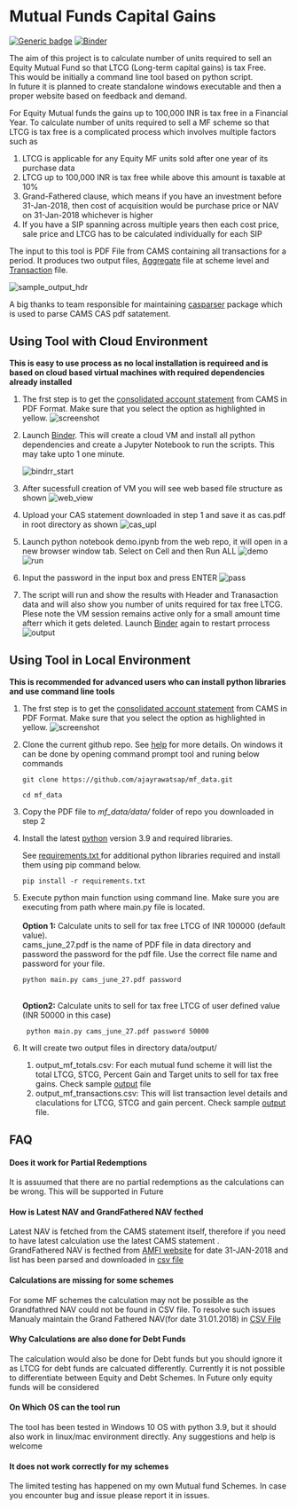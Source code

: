 # Mutual Funds Capital Gains

[![Generic badge](https://img.shields.io/badge/python-3.9-<COLOR>.svg)](https://shields.io/)
[![Binder](https://mybinder.org/badge_logo.svg)](https://mybinder.org/v2/gh/ajayrawatsap/mf_data/HEAD)



The aim of this project is to calculate number of units required to sell an Equity Mutual Fund so that LTCG (Long-term capital gains) is tax Free. 
<br>This would be initially a command line tool based on python script. 
<br>In future it is planned to create standalone windows executable and then a proper website based on feedback and demand.

For Equity Mutual funds the gains up to 100,000 INR is tax free in a Financial Year. To calculate number of units required to sell a MF scheme so that LTCG is tax free is a complicated process which involves multiple factors such as
1. LTCG is applicable for any Equity MF units sold after one year of its purchase data
2. LTCG up to 100,000 INR is tax free while above this amount is taxable at 10% 
3. Grand-Fathered clause, which means if you have an investment before 31-Jan-2018, then cost of acquisition would be  purchase price or NAV on 31-Jan-2018 whichever is higher
4. If you have a SIP spanning across multiple years then each cost price, sale price and LTCG has to be calculated individually for each SIP

The input to this tool is PDF File from CAMS containing all transactions for a period.
It produces two output files, [Aggregate](data/output/sample_output/sample_output_mf_totals.csv) file at scheme level and [Transaction](data/output/sample_output/sample_output_mf_transactions.csv) file.

![sample_output_hdr](https://github.com/ajayrawatsap/mf_data/blob/master/data/assets/sample_ouput.PNG)


A big thanks to team responsible for maintaining [casparser](https://github.com/codereverser/casparser) package which is used to parse CAMS CAS pdf satatement.

## Using Tool with Cloud Environment
**This is easy to use process as no local installation is requireed and is based on cloud based virtual machines with required dependencies already installed**
1. The frst step is to get the [consolidated account statement](https://www.camsonline.com/Investors/Statements/Consolidated-Account-Statement) from CAMS in PDF Format. Make sure that you select the option as highlighted in yellow. ![screenshot](https://github.com/ajayrawatsap/mf_data/blob/master/data/assets/cams.PNG)
2. Launch  [Binder](https://mybinder.org/v2/gh/ajayrawatsap/mf_data/HEAD). This will create a cloud VM and install all python dependencies and create a Jupyter Notebook to run the scripts. This may take upto 1 one minute.

   ![bindrr_start](data/assets/binder_start.PNG)
 
3. After sucessfull creation of VM you will see web based file structure as shown
   ![web_view](data/assets/binder_folder.PNG)
   
4. Upload your CAS statement downloaded in step 1 and save it as  cas.pdf in root directory as shown
    ![cas_upl](data/assets/upload_cas.PNG)
    
5. Launch python notebook demo.ipynb from the web repo, it will open in a new browser window tab. Select on Cell and then Run ALL
   ![demo](data/assets/binder_demo.PNG)  ![run](data/assets/demo_run.PNG)
    
6. Input the password in the input box and press ENTER
   ![pass](data/assets/pass_input.PNG)
     
7. The script will run and show the results with Header and Tranasaction data and will also show you number of units required for tax free LTCG.
   Plese note the VM session remains active only for a small amount time afterr which it gets deleted. Launch [Binder](https://mybinder.org/v2/gh/ajayrawatsap/mf_data/HEAD) again to restart prrocess
 ![output](data/assets/demo_output.png)


## Using Tool in Local Environment
**This is recommended for advanced users who can install python libraries and use command line tools**
1. The frst step is to get the [consolidated account statement](https://www.camsonline.com/Investors/Statements/Consolidated-Account-Statement) from CAMS in PDF Format. Make sure that you select the option as highlighted in yellow. ![screenshot](https://github.com/ajayrawatsap/mf_data/blob/master/data/assets/cams.PNG)
2. Clone the current github repo. See [help](https://docs.github.com/en/github/creating-cloning-and-archiving-repositories/cloning-a-repository-from-github/cloning-a-repository) for more details. On windows it can be done by opening command prompt tool and runing below commands
   ```
   git clone https://github.com/ajayrawatsap/mf_data.git  
   
   ```
   ```
   cd mf_data
   ```

3. Copy  the PDF file to  *mf_data/data/* folder of repo you downloaded in step 2
   
4. Install the latest [python](https://www.python.org/downloads/)  version 3.9 and required libraries.

   See [requirements.txt ](/requirements.txt) for additional python libraries required and install them using pip command below.
   ```
   pip install -r requirements.txt
   ```
5. Execute python main function using command line. Make sure you are executing from path where main.py file is located. 
    <br>
    <br>**Option 1:** Calculate units to sell for tax free LTCG of INR 100000 (default value). 
    <br> cams_june_27.pdf is the name of PDF file in data directory and password the password for the pdf file. Use the correct file name and password for your file.
   ```
   python main.py cams_june_27.pdf password
   ```
    <br>**Option2:** Calculate units to sell for tax free LTCG of user defined value (INR 50000 in this case)
      ```
       python main.py cams_june_27.pdf password 50000
      ```
6. It will create two output files in directory  data/output/
    1. output_mf_totals.csv: For each mutual fund scheme it will list the total LTCG, STCG, Percent  Gain and Target units to sell for tax free gains. Check sample [output](data/output/sample_output/sample_output_mf_totals.csv) file
    1. output_mf_transactions.csv: This will list transaction level details and claculations for LTCG, STCG and gain percent. Check  sample [output](data/output/sample_output/sample_output_mf_transactions.csv) file.


## FAQ
#### Does it work for Partial Redemptions
  It is assuumed that there are no partial redemptions as the calculations can be wrong. This will be supported in Future
 #### How is Latest NAV and GrandFathered NAV fecthed 
 Latest NAV is fetched from the CAMS statement itself, therefore if you need to have latest calculation use the latest CAMS statement  .
 <br> GrandFathered NAV is fecthed from [AMFI website](https://www.amfiindia.com/nav-history-download)  for date 31-JAN-2018 and list has been parsed and downloaded in [csv file](data/nav/gf_nav_all.csv)

  
#### Calculations are missing for some schemes  
For some MF schemes the calculation may not be possible as the Grandfathred NAV could not be found in CSV file. To resolve such issues Manualy maintain the Grand Fathered NAV(for date 31.01.2018)  in [CSV File](data/nav/gf_nav_all.csv)
 #### Why Calculations are also done for Debt Funds  
  The calculation would also be done for Debt funds but you should ignore it as LTCG for debt funds are calcuated differently. Currently it is not possible to differentiate between Equity and Debt Schemes. In Future only equity funds will be considered
#### On Which OS can the tool run
The tool has been tested in Windows 10 OS with python 3.9, but it should also work in linux/mac environment
directly. Any suggestions and help is welcome
#### It does not work correctly for my schemes
 The limited testing has happened on my own Mutual fund Schemes. In case you encounter bug and issue please report it in issues. 

